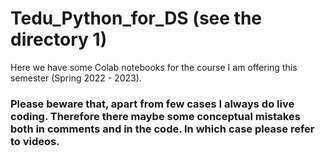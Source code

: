 # Tedu_Python_for_DS (see the directory 1) 
Here we have some Colab notebooks for the course I am offering this semester (Spring 2022 - 2023). 

### Please beware that, apart from few cases I always do live coding. Therefore there maybe some conceptual mistakes both in comments and in the code. In which case please refer to videos.
